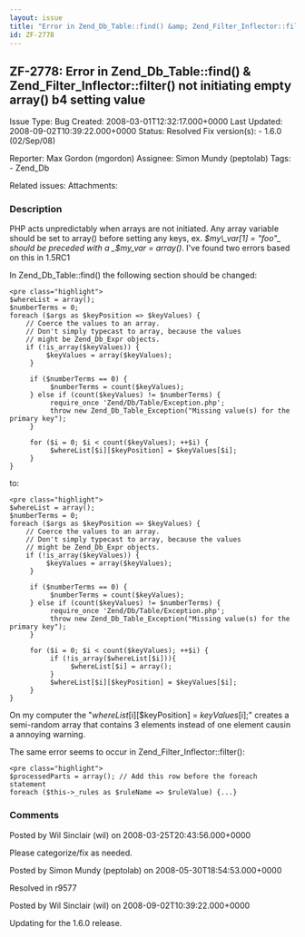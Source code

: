 ```yaml
---
layout: issue
title: "Error in Zend_Db_Table::find() &amp; Zend_Filter_Inflector::filter() not initiating empty array() b4 setting value"
id: ZF-2778
---
```


ZF-2778: Error in Zend\_Db\_Table::find() & Zend\_Filter\_Inflector::filter() not initiating empty array() b4 setting value
---------------------------------------------------------------------------------------------------------------------------

 Issue Type: Bug Created: 2008-03-01T12:32:17.000+0000 Last Updated: 2008-09-02T10:39:22.000+0000 Status: Resolved Fix version(s): - 1.6.0 (02/Sep/08)
 
 Reporter:  Max Gordon (mgordon)  Assignee:  Simon Mundy (peptolab)  Tags: - Zend\_Db
 
 Related issues: 
 Attachments: 
### Description

PHP acts unpredictably when arrays are not initiated. Any array variable should be set to array() before setting any keys, ex. _$my\_var[1] = "foo"_ should be preceded with a _$my\_var = array()_. I've found two errors based on this in 1.5RC1

In Zend\_Db\_Table::find() the following section should be changed:

 
    <pre class="highlight">
    $whereList = array();
    $numberTerms = 0;
    foreach ($args as $keyPosition => $keyValues) {
        // Coerce the values to an array.
        // Don't simply typecast to array, because the values
        // might be Zend_Db_Expr objects.
        if (!is_array($keyValues)) {
             $keyValues = array($keyValues);
         }
    
         if ($numberTerms == 0) {
              $numberTerms = count($keyValues);
         } else if (count($keyValues) != $numberTerms) {
              require_once 'Zend/Db/Table/Exception.php';
              throw new Zend_Db_Table_Exception("Missing value(s) for the primary key");
         }
    
         for ($i = 0; $i < count($keyValues); ++$i) {
              $whereList[$i][$keyPosition] = $keyValues[$i];
         }
    }


to:

 
    <pre class="highlight">
    $whereList = array();
    $numberTerms = 0;
    foreach ($args as $keyPosition => $keyValues) {
        // Coerce the values to an array.
        // Don't simply typecast to array, because the values
        // might be Zend_Db_Expr objects.
        if (!is_array($keyValues)) {
             $keyValues = array($keyValues);
         }
    
         if ($numberTerms == 0) {
              $numberTerms = count($keyValues);
         } else if (count($keyValues) != $numberTerms) {
              require_once 'Zend/Db/Table/Exception.php';
              throw new Zend_Db_Table_Exception("Missing value(s) for the primary key");
         }
    
         for ($i = 0; $i < count($keyValues); ++$i) {
              if (!is_array($whereList[$i])){
                   $whereList[$i] = array();
              }
              $whereList[$i][$keyPosition] = $keyValues[$i];
         }
    }


On my computer the "$whereList[$i][$keyPosition] = $keyValues[$i];" creates a semi-random array that contains 3 elements instead of one element causin a annoying warning.

The same error seems to occur in Zend\_Filter\_Inflector::filter():

 
    <pre class="highlight">
    $processedParts = array(); // Add this row before the foreach statement
    foreach ($this->_rules as $ruleName => $ruleValue) {...}


 

 

### Comments

Posted by Wil Sinclair (wil) on 2008-03-25T20:43:56.000+0000

Please categorize/fix as needed.

 

 

Posted by Simon Mundy (peptolab) on 2008-05-30T18:54:53.000+0000

Resolved in r9577

 

 

Posted by Wil Sinclair (wil) on 2008-09-02T10:39:22.000+0000

Updating for the 1.6.0 release.

 

 